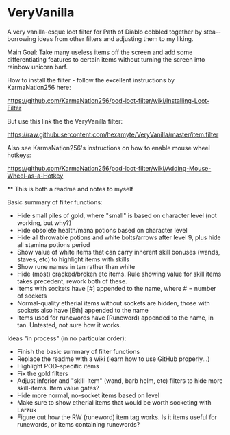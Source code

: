 # VeryVanilla
A very vanilla-esque loot filter for Path of Diablo cobbled together by stea--borrowing ideas from other filters and adjusting them to my liking.

Main Goal: Take many useless items off the screen and add some differentiating features to certain items without turning the screen into rainbow unicorn barf.

How to install the filter - follow the excellent instructions by KarmaNation256 here:

https://github.com/KarmaNation256/pod-loot-filter/wiki/Installing-Loot-Filter

But use this link the the VeryVanilla filter:

https://raw.githubusercontent.com/hexamyte/VeryVanilla/master/item.filter

Also see KarmaNation256's instructions on how to enable mouse wheel hotkeys:

https://github.com/KarmaNation256/pod-loot-filter/wiki/Adding-Mouse-Wheel-as-a-Hotkey



** This is both a readme and notes to myself

Basic summary of filter functions:
  - Hide small piles of gold, where "small" is based on character level (not working, but why?)
  - Hide obsolete health/mana potions based on character level
  - Hide all throwable potions and white bolts/arrows after level 9, plus hide all stamina potions period
  - Show value of white items that can carry inherent skill bonuses (wands, staves, etc) to highlight items with skills
  - Show rune names in tan rather than white
  - Hide (most) cracked/broken etc items. Rule showing value for skill items takes precedent, rework both of these.
  - Items with sockets have [#] appended to the name, where # = number of sockets
  - Normal-quality etherial items without sockets are hidden, those with sockets also have [Eth] appended to the name
  - Items used for runewords have (Runeword) appended to the name, in tan. Untested, not sure how it works. 

Ideas "in process" (in no particular order):
  - Finish the basic summary of filter functions
  - Replace the readme with a wiki (learn how to use GitHub properly...)
  - Highlight POD-specific items
  - Fix the gold filters
  - Adjust inferior and "skill-item" (wand, barb helm, etc) filters to hide more skill-items. Item value gates?
  - Hide more normal, no-socket items based on level
  - Make sure to show etherial items that would be worth socketing with Larzuk
  - Figure out how the RW (runeword) item tag works. Is it items useful for runewords, or items containing runewords?
